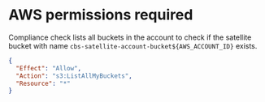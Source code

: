 # AWS permissions required
Compliance check lists all buckets in the account to check if the satellite bucket with name `cbs-satellite-account-bucket${AWS_ACCOUNT_ID}` exists.
```json
{
  "Effect": "Allow",
  "Action": "s3:ListAllMyBuckets",
  "Resource": "*"
}
```
